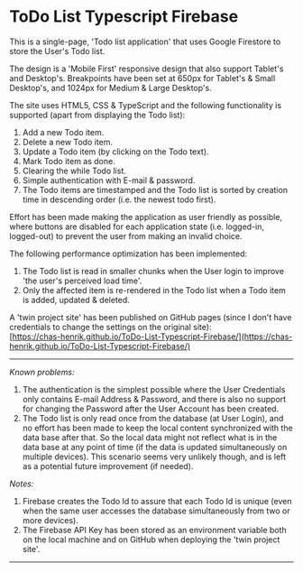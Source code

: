 # ToDo List Typescript Firebase

This is a single-page, 'Todo list application' that uses Google Firestore to store the User's Todo list.

The design is a 'Mobile First' responsive design that also support Tablet's and Desktop's. Breakpoints have been set at 650px for Tablet's & Small Desktop's, and 1024px for Medium & Large Desktop's.  
  
The site uses HTML5, CSS & TypeScript and the following functionality is supported (apart from displaying the Todo list):
1. Add a new Todo item.
2. Delete a new Todo item.
3. Update a Todo item (by clicking on the Todo text).
4. Mark Todo item as done.
5. Clearing the while Todo list.
6. Simple authentication with E-mail & password.
7. The Todo items are timestamped and the Todo list is sorted by creation time in descending order (i.e. the newest todo first).

Effort has been made making the application as user friendly as possible, where buttons are disabled for each application state (i.e. logged-in, logged-out) to prevent the user from making an invalid choice.

The following performance optimization has been implemented:
1. The Todo list is read in smaller chunks when the User login to improve 'the user's perceived load time'.
2. Only the affected item is re-rendered in the Todo list when a Todo item is added, updated & deleted.
  
A 'twin project site' has been published on GitHub pages (since I don't have credentials to change the settings on the original site):    
[https://chas-henrik.github.io/ToDo-List-Typescript-Firebase/](https://chas-henrik.github.io/ToDo-List-Typescript-Firebase/)
  

***
*Known problems:*
1. The authentication is the simplest possible where the User Credentials only contains E-mail Address & Password, and there is also no support for changing the Password after the User Account has been created.
2. The Todo list is only read once from the database (at User Login), and no effort has been made to keep the local content synchronized with the data base after that. So the local data might not reflect what is in the data base at any point of time (if the data is updated simultaneously on multiple devices). This scenario seems very unlikely though, and is left as a potential future improvement (if needed).
  
*Notes:*
1. Firebase creates the Todo Id to assure that each Todo Id is unique (even when the same user accesses the database simultaneously from two or more devices).
2. The Firebase API Key has been stored as an environment variable both on the local machine and on GitHub when deploying the 'twin project site'.
  
***